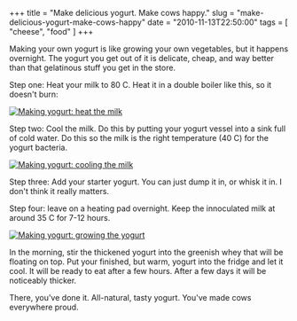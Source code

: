 +++
title = "Make delicious yogurt. Make cows happy."
slug = "make-delicious-yogurt-make-cows-happy"
date = "2010-11-13T22:50:00"
tags = [ "cheese", "food" ]
+++

Making your own yogurt is like growing your own vegetables, but it
happens overnight. The yogurt you get out of it is delicate, cheap, and
way better than that gelatinous stuff you get in the store.

Step one: Heat your milk to 80 C. Heat it in a double boiler like this,
so it doesn't burn:

[![Making yogurt: heat the
milk](http://farm5.static.flickr.com/4129/5173831750_2eef15ccff_m.jpg)](http://www.flickr.com/photos/cheeseplusplus/5173831750/ "Making yogurt: heat the milk by cheese++, on Flickr")

Step two: Cool the milk. Do this by putting your yogurt vessel into a
sink full of cold water. Do this so the milk is the right temperature
(40 C) for the yogurt bacteria.

[![Making yogurt: cooling the
milk](http://farm5.static.flickr.com/4145/5173226829_2bca238fec_m.jpg)](http://www.flickr.com/photos/cheeseplusplus/5173226829/ "Making yogurt: cooling the milk by cheese++, on Flickr")

Step three: Add your starter yogurt. You can just dump it in, or whisk
it in. I don't think it really matters.

Step four: leave on a heating pad overnight. Keep the innoculated milk
at around 35 C for 7-12 hours.

[![Making yogurt: growing the
yogurt](http://farm5.static.flickr.com/4149/5173831796_08a00308cd_m.jpg)](http://www.flickr.com/photos/cheeseplusplus/5173831796/ "Making yogurt: growing the yogurt by cheese++, on Flickr")

In the morning, stir the thickened yogurt into the greenish whey that
will be floating on top. Put your finished, but warm, yogurt into the
fridge and let it cool. It will be ready to eat after a few hours. After
a few days it will be noticeably thicker.

There, you've done it. All-natural, tasty yogurt. You've made cows
everywhere proud.
